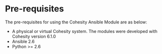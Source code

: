 # Pre-requisites

The pre-requisites for using the Cohesity Ansible Module are as below:
* A physical or virtual Cohesity system. The modules were developed with Cohesity version 6.1.0
* Ansible 2.6
* Python >= 2.6
